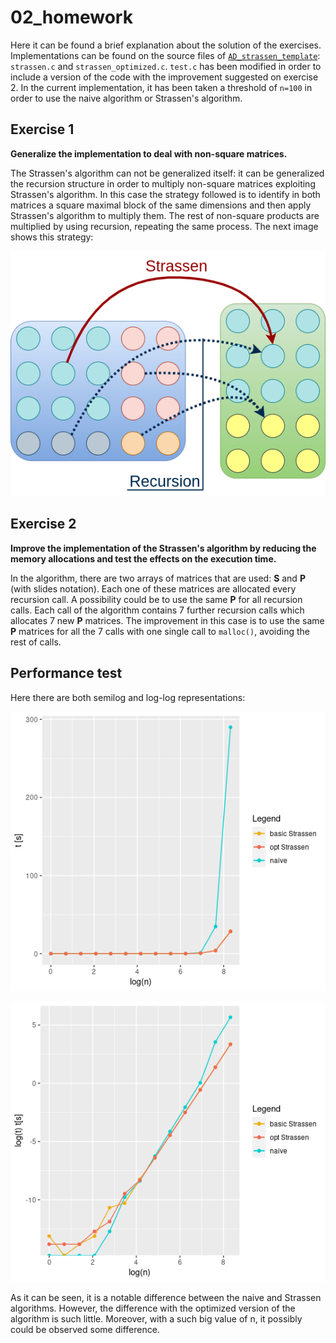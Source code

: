 # 02_homework

Here it can be found a brief explanation about the solution of the exercises. Implementations can be found on the source files of [`AD_strassen_template`](../../AD_strassen_template): `strassen.c` and `strassen_optimized.c`. `test.c` has been modified in order to include a version of the code with the improvement suggested on exercise 2. In the current implementation, it has been taken a threshold of `n=100` in order to use the naive algorithm or Strassen's algorithm.

## Exercise 1

**Generalize the implementation to deal with non-square matrices.**

The Strassen's algorithm can not be generalized itself: it can be generalized the recursion structure in order to multiply non-square matrices exploiting Strassen's algorithm. In this case the strategy followed is to identify in both matrices a square maximal block of the same dimensions and then apply Strassen's algorithm to multiply them. The rest of non-square products are multiplied by using recursion, repeating the same process. The next image shows this strategy:

![Strassen_generalized](./Strassen_generalized.png)

## Exercise 2

**Improve the implementation of the Strassen's algorithm by reducing the memory allocations and test the effects on the execution time.**

In the algorithm, there are two arrays of matrices that are used: **S** and **P** (with slides notation). Each one of these matrices are allocated every recursion call. A possibility could be to use the same **P** for all recursion calls. Each call of the algorithm contains 7 further recursion calls which allocates 7 new **P** matrices. The improvement in this case is to use the same **P** matrices for all the 7 calls with one single call to `malloc()`, avoiding the rest of calls.

## Performance test

Here there are both semilog and log-log representations:



![semilog](./semilog.png)

![loglog](./loglog.png)

As it can be seen, it is a notable difference between the naive and Strassen algorithms. However, the difference with the optimized version of the algorithm is such little. Moreover, with a such big value of n, it possibly could be observed some difference. 
